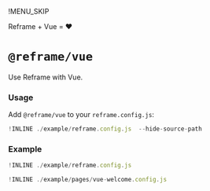 !MENU_SKIP

Reframe + Vue = :heart:

# `@reframe/vue`

Use Reframe with Vue.

### Usage

Add `@reframe/vue` to your `reframe.config.js`:

~~~js
!INLINE ./example/reframe.config.js  --hide-source-path
~~~

### Example

~~~js
!INLINE ./example/reframe.config.js
~~~

~~~js
!INLINE ./example/pages/vue-welcome.config.js
~~~
